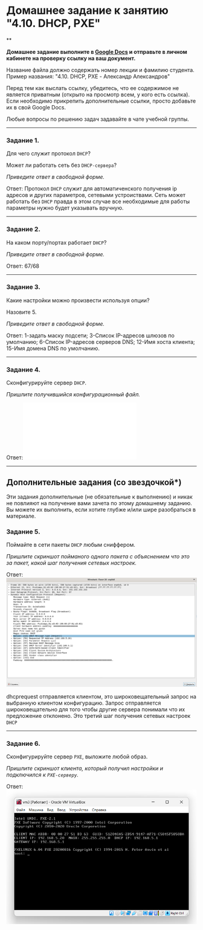 # Домашнее задание к занятию "4.10. DHCP, PXE"

**

**Домашнее задание выполните в [Google Docs](https://docs.google.com/) и отправьте в личном кабинете на проверку ссылку на ваш документ.**

Название файла должно содержать номер лекции и фамилию студента. Пример названия: "4.10. DHCP, PXE - Александр Александров"

Перед тем как выслать ссылку, убедитесь, что ее содержимое не является приватным (открыто на просмотр всем, у кого есть ссылка). Если необходимо прикрепить дополнительные ссылки, просто добавьте их в свой Google Docs.

Любые вопросы по решению задач задавайте в чате учебной группы.

---

### [](https://github.com/netology-code/snet-homeworks/blob/main/4-10.md#%D0%B7%D0%B0%D0%B4%D0%B0%D0%BD%D0%B8%D0%B5-1)Задание 1.

Для чего служит протокол `DHCP`?

Может ли работать сеть без `DHCP-сервера`?

_Приведите ответ в свободной форме._

Ответ: Протокол `DHCP` служит для автоматиченского получения ip адресов и других параметров, сетевыми устроиствами. Сеть может работать без `DHCP` правда в этом случае все необходимые для работы параметры нужно будет указывать вручную.

---

### [](https://github.com/netology-code/snet-homeworks/blob/main/4-10.md#%D0%B7%D0%B0%D0%B4%D0%B0%D0%BD%D0%B8%D0%B5-2)Задание 2.

На каком порту/портах работает `DHCP`?

_Приведите ответ в свободной форме._

Ответ: 67/68

---

### [](https://github.com/netology-code/snet-homeworks/blob/main/4-10.md#%D0%B7%D0%B0%D0%B4%D0%B0%D0%BD%D0%B8%D0%B5-3)Задание 3.

Какие настройки можно произвести используя опции?

Назовите 5.

_Приведите ответ в свободной форме._

Ответ: 1-задать маску подсети; 3-Список IP-адресов шлюзов по умолчанию; 6-Список IP-адресов серверов DNS; 12-Имя хоста клиента; 15-Имя домена DNS по умолчанию.

---

### [](https://github.com/netology-code/snet-homeworks/blob/main/4-10.md#%D0%B7%D0%B0%D0%B4%D0%B0%D0%BD%D0%B8%D0%B5-4)Задание 4.

Сконфигурируйте сервер `DHCP`.

_Пришлите получившийся конфигурационный файл._

Ответ:![](attachmants/dhcpd.conf)

---

## [](https://github.com/netology-code/snet-homeworks/blob/main/4-10.md#%D0%B4%D0%BE%D0%BF%D0%BE%D0%BB%D0%BD%D0%B8%D1%82%D0%B5%D0%BB%D1%8C%D0%BD%D1%8B%D0%B5-%D0%B7%D0%B0%D0%B4%D0%B0%D0%BD%D0%B8%D1%8F-%D1%81%D0%BE-%D0%B7%D0%B2%D0%B5%D0%B7%D0%B4%D0%BE%D1%87%D0%BA%D0%BE%D0%B9)Дополнительные задания (со звездочкой*)

Эти задания дополнительные (не обязательные к выполнению) и никак не повлияют на получение вами зачета по этому домашнему заданию. Вы можете их выполнить, если хотите глубже и/или шире разобраться в материале.

### [](https://github.com/netology-code/snet-homeworks/blob/main/4-10.md#%D0%B7%D0%B0%D0%B4%D0%B0%D0%BD%D0%B8%D0%B5-5)Задание 5.

Поймайте в сети пакеты `DHCP` любым сниффером.

_Пришлите скриншот пойманого одного пакета с объяснением что это за пакет, какой шаг получения сетевых настроек._

Ответ:![](attachmants/2023-03-06_10-17-30.png)

dhcprequest отправляется клиентом, это широковещательный запрос на выбранную клиентом конфигурацию. Запрос отправляется широковещательно для того чтобы другие сервера понимали что их предложение отклонено. Это третий шаг получения сетевых настроек `DHCP`

---

### [](https://github.com/netology-code/snet-homeworks/blob/main/4-10.md#%D0%B7%D0%B0%D0%B4%D0%B0%D0%BD%D0%B8%D0%B5-6)Задание 6.

Сконфигурируйте сервер `PXE`, выложите любой образ.

_Пришлите скриншот клиента, который получил настройки и подключился к `PXE-серверу`._

Ответ:![](attachmants/2023-03-06_09-53-59.png)
